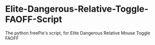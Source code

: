 # Elite-Dangerous-Relative-Toggle-FAOFF-Script
The python freePie's script, for Elite Dangerous Relative Mouse Toggle FAOFF 
